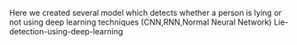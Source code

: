 Here we created several model which detects whether a person is lying or not using deep learning techniques (CNN,RNN,Normal Neural Network) Lie-detection-using-deep-learning
